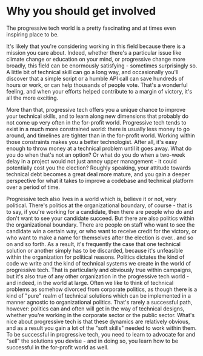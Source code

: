 # Why you should get involved

The progressive tech world is a pretty fascinating and at times even inspiring place to be.

It's likely that you're considering working in this field because there is a mission you care about. Indeed, whether there's a particular issue like climate change or education on your mind, or progressive change more broadly, this field can be enormously satisfying - sometimes surprisingly so. A little bit of technical skill can go a long way, and occasionally you'll discover that a simple script or a humble API call can save hundreds of hours or work, or can help thousands of people vote. That's a wonderful feeling, and when your efforts helped contribute to a margin of victory, it's all the more exciting.

More than that, progressive tech offers you a unique chance to improve your technical skills, and to learn along new dimensions that probably do not come up very often in the for-profit world. Progressive tech tends to exist in a much more constrained world: there is usually less money to go around, and timelines are tighter than in the for-profit world. Working within those constraints makes you a better technologist. After all, it's easy enough to throw money at a technical problem until it goes away. What do you do when that's not an option? Or what do you do when a two-week delay in a project would not just annoy upper management - it could potentially cost you the election? Roughly speaking, your attitude towards technical debt becomes a great deal more mature, and you gain a deeper perspective for what it takes to improve a codebase and technical platform over a period of time.

Progressive tech also lives in a world which is, believe it or not, very political. There's politics at the organizational boundary, of course - that is to say, if you're working for a candidate, then there are people who do and don't want to see your candidate succeed. But there are also politics within the organizational boundary. There are people on staff who want to see the candidate win a certain way, or who want to receive credit for the victory, or who want to make a name for themselves after the election is over.. and so on and so forth. As a result, it's frequently the case that one technical solution or another simply has to be discarded, because it's unfeasible within the organization for political reasons. Politics dictates the kind of code we write and the kind of technical systems we create in the world of progressive tech. That is particularly and obviously true within campaigns, but it's also true of any other organization in the progressive tech world - and indeed, in the world at large. Often we like to think of technical problems as somehow divorced from corporate politics, as though there is a kind of "pure" realm of technical solutions which can be implemented in a manner agnostic to organizational politics. That's rarely a successful path, however: politics can and often will get in the way of technical designs, whether you're working in the corporate sector or the public sector. What's nice about progressive tech is that these dynamics are relatively obvious, and as a result you gain a lot of the "soft skills" needed to work within them. To be successful in progressive tech, you need to learn to advocate for and "sell" the solutions you devise - and in doing so, you learn how to be successful in the for-profit world as well.

